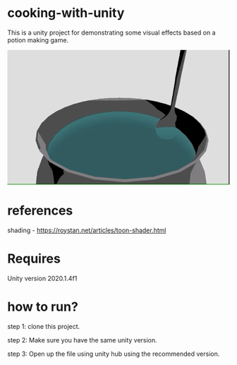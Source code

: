 # cooking-with-unity

This is a unity project for demonstrating some visual effects based on a potion making game. 

![alt text][logo]

[logo]: https://github.com/mceachsamu/cooking-with-unity/blob/master/pot.gif "Logo Title Text 1"

# references
shading - https://roystan.net/articles/toon-shader.html

# Requires
Unity version 2020.1.4f1

# how to run?

step 1:
clone this project.

step 2:
Make sure you have the same unity version.

step 3: 
Open up the file using unity hub using the recommended version.
